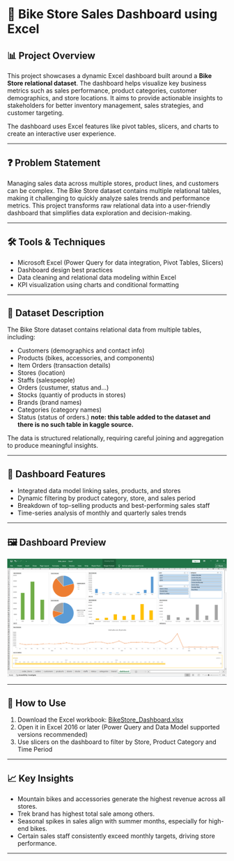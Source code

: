# 🚴 Bike Store Sales Dashboard using Excel

## 📊 Project Overview

This project showcases a dynamic Excel dashboard built around a **Bike Store relational dataset**. The dashboard helps visualize key business metrics such as sales performance, product categories, customer demographics, and store locations. It aims to provide actionable insights to stakeholders for better inventory management, sales strategies, and customer targeting.

The dashboard uses Excel features like pivot tables, slicers, and charts to create an interactive user experience.

---
## ❓ Problem Statement

Managing sales data across multiple stores, product lines, and customers can be complex. The Bike Store dataset contains multiple relational tables, making it challenging to quickly analyze sales trends and performance metrics. This project transforms raw relational data into a user-friendly dashboard that simplifies data exploration and decision-making.

---

## 🛠 Tools & Techniques

- Microsoft Excel (Power Query for data integration, Pivot Tables, Slicers)
- Dashboard design best practices
- Data cleaning and relational data modeling within Excel
- KPI visualization using charts and conditional formatting

---

## 📁 Dataset Description

The Bike Store dataset contains relational data from multiple tables, including:

- Customers (demographics and contact info)
- Products (bikes, accessories, and components)
- Item Orders (transaction details)
- Stores (location)
- Staffs (salespeople)
- Orders (custumer, status and...)
- Stocks (quantiy of products in stores)
- Brands (brand names)
- Categories (category names)
- Status (status of orders.)
  <b>note: this table added to the dataset and there is no such table in kaggle source.</b>


The data is structured relationally, requiring careful joining and aggregation to produce meaningful insights.

---

## 📌 Dashboard Features

- Integrated data model linking sales, products, and stores
- Dynamic filtering by product category, store, and sales period
- Breakdown of top-selling products and best-performing sales staff
- Time-series analysis of monthly and quarterly sales trends

---

## 🖼 Dashboard Preview

![Bike Store Dashboard](bike_store_dashboard.png)

---

## 🚀 How to Use

1. Download the Excel workbook: [BikeStore_Dashboard.xlsx](BikeStore_Dashboard.xlsx)
2. Open it in Excel 2016 or later (Power Query and Data Model supported versions recommended)
3. Use slicers on the dashboard to filter by Store, Product Category and Time Period

---

## 📈 Key Insights

- Mountain bikes and accessories generate the highest revenue across all stores.
- Trek brand has highest total sale among others.
- Seasonal spikes in sales align with summer months, especially for high-end bikes.
- Certain sales staff consistently exceed monthly targets, driving store performance.

---
